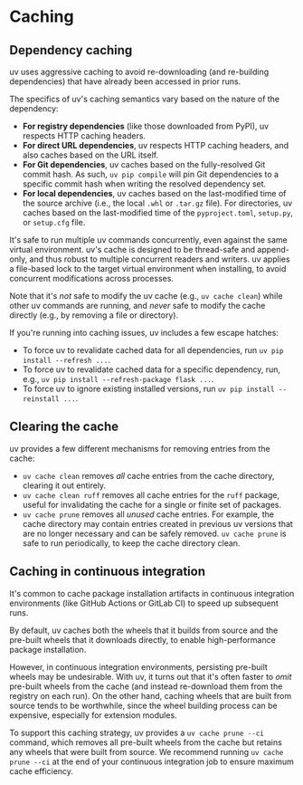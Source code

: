 # Caching

## Dependency caching

uv uses aggressive caching to avoid re-downloading (and re-building dependencies) that have already
been accessed in prior runs.

The specifics of uv's caching semantics vary based on the nature of the dependency:

-   **For registry dependencies** (like those downloaded from PyPI), uv respects HTTP caching
    headers.
-   **For direct URL dependencies**, uv respects HTTP caching headers, and also caches based on the
    URL itself.
-   **For Git dependencies**, uv caches based on the fully-resolved Git commit hash. As such,
    `uv pip compile` will pin Git dependencies to a specific commit hash when writing the resolved
    dependency set.
-   **For local dependencies**, uv caches based on the last-modified time of the source archive
    (i.e., the local `.whl` or `.tar.gz` file). For directories, uv caches based on the
    last-modified time of the `pyproject.toml`, `setup.py`, or `setup.cfg` file.

It's safe to run multiple uv commands concurrently, even against the same virtual environment. uv's
cache is designed to be thread-safe and append-only, and thus robust to multiple concurrent readers
and writers. uv applies a file-based lock to the target virtual environment when installing, to
avoid concurrent modifications across processes.

Note that it's _not_ safe to modify the uv cache (e.g., `uv cache clean`) while other uv commands
are running, and _never_ safe to modify the cache directly (e.g., by removing a file or directory).

If you're running into caching issues, uv includes a few escape hatches:

-   To force uv to revalidate cached data for all dependencies, run `uv pip install --refresh ...`.
-   To force uv to revalidate cached data for a specific dependency, run, e.g.,
    `uv pip install --refresh-package flask ...`.
-   To force uv to ignore existing installed versions, run `uv pip install --reinstall ...`.

## Clearing the cache

uv provides a few different mechanisms for removing entries from the cache:

-   `uv cache clean` removes _all_ cache entries from the cache directory, clearing it out entirely.
-   `uv cache clean ruff` removes all cache entries for the `ruff` package, useful for invalidating
    the cache for a single or finite set of packages.
-   `uv cache prune` removes all _unused_ cache entries. For example, the cache directory may
    contain entries created in previous uv versions that are no longer necessary and can be safely
    removed. `uv cache prune` is safe to run periodically, to keep the cache directory clean.

## Caching in continuous integration

It's common to cache package installation artifacts in continuous integration environments (like
GitHub Actions or GitLab CI) to speed up subsequent runs.

By default, uv caches both the wheels that it builds from source and the pre-built wheels that it
downloads directly, to enable high-performance package installation.

However, in continuous integration environments, persisting pre-built wheels may be undesirable.
With uv, it turns out that it's often faster to _omit_ pre-built wheels from the cache (and instead
re-download them from the registry on each run). On the other hand, caching wheels that are built
from source tends to be worthwhile, since the wheel building process can be expensive, especially
for extension modules.

To support this caching strategy, uv provides a `uv cache prune --ci` command, which removes all
pre-built wheels from the cache but retains any wheels that were built from source. We recommend
running `uv cache prune --ci` at the end of your continuous integration job to ensure maximum cache
efficiency.

